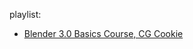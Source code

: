 playlist:
- [Blender 3.0 Basics Course, CG Cookie](https://www.youtube.com/playlist?list=PL3GeP3YLZn5ixsnIOIx9tB4v6s-rsw48X)
